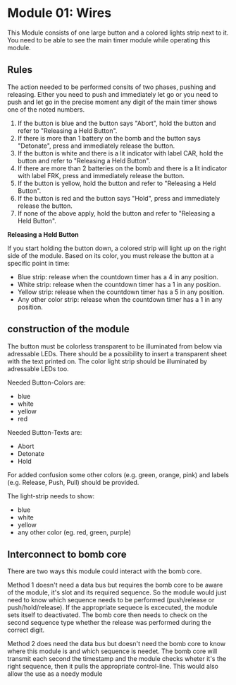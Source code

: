 # Module 01: Wires

This Module consists of one large button and a colored lights strip next to it. You need to be able to see the main timer module while operating this module.

## Rules
The action needed to be performed consits of two phases, pushing and releasing. Either you need to push and immediately let go or you need to push and let go in the precise moment any digit of the main timer shows one of the noted numbers.

1. If the button is blue and the button says "Abort", hold the button and refer to "Releasing a Held Button".
2. If there is more than 1 battery on the bomb and the button says "Detonate", press and immediately release the button.
3. If the button is white and there is a lit indicator with label CAR, hold the button and refer to "Releasing a Held Button".
4. If there are more than 2 batteries on the bomb and there is a lit indicator with label FRK, press and immediately release the button.
5. If the button is yellow, hold the button and refer to "Releasing a Held Button".
6. If the button is red and the button says "Hold", press and immediately release the button.
7. If none of the above apply, hold the button and refer to "Releasing a Held Button".

__Releasing a Held Button__

If you start holding the button down, a colored strip will light up on the right side of the module. Based on its color, you must release the button at a specific point in time:
- Blue strip: release when the countdown timer has a 4 in any position.
- White strip: release when the countdown timer has a 1 in any position.
- Yellow strip: release when the countdown timer has a 5 in any position.
- Any other color strip: release when the countdown timer has a 1 in any position.

## construction of the module
The button must be colorless transparent to be illuminated from below via adressable LEDs. There should be a possibility to insert a transparent sheet with the text printed on. The color light strip should be illuminated by adressable LEDs too.

Needed Button-Colors are:
- blue
- white
- yellow
- red

Needed Button-Texts are:
- Abort
- Detonate
- Hold

For added confusion some other colors (e.g. green, orange, pink) and labels (e.g. Release, Push, Pull) should be provided.

The light-strip needs to show:
- blue
- white
- yellow
- any other color (eg. red, green, purple)

## Interconnect to bomb core
There are two ways this module could interact with the bomb core.

Method 1 doesn't need a data bus but requires the bomb core to be aware of the module, it's slot and its required sequence. So the module would just need to know which sequence needs to be performed (push/release or push/hold/release). If the appropriate sequece is excecuted, the module sets itself to deactivated. The bomb core then needs to check on the second sequence type whether the release was performed during the correct digit.

Method 2 does need the data bus but doesn't need the bomb core to know where this module is and which sequence is needet. The bomb core will transmit each second the timestamp and the module checks wheter it's the right sequence, then it pulls the appropriate control-line. This would also allow the use as a needy module
